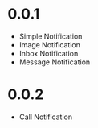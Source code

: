 # 0.0.1

- Simple Notification
- Image Notification
- Inbox Notification
- Message Notification

# 0.0.2

- Call Notification